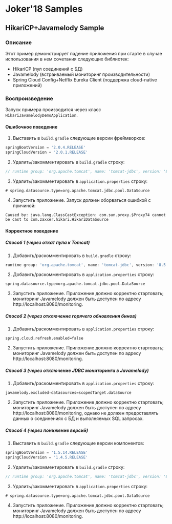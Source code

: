 # Joker'18 Samples
## HikariCP+Javamelody Sample
### Описание

Этот пример демонстрирует падение приложения при старте в случае
использования в нем сочетания следующих библиотек:
- HikariCP (пул соединений с БД)
- Javamelody (встраиваемый мониторинг производительности)
- Spring Cloud Config+Netflix Eureka Client (поддержка cloud-native приложений)

### Воспроизведение
Запуск примера производится через класс `HikariJavamelodyDemoApplication`.

#### Ошибочное поведение
1. Выставить в `build.gradle` следующие версии фреймворков:
```groovy
springBootVersion = '2.0.4.RELEASE'
springCloudVersion = '2.0.1.RELEASE'
```
2. Удалить/закомментировать в `build.gradle` строку:
```groovy
// runtime group: 'org.apache.tomcat', name: 'tomcat-jdbc', version: '8.5.29'
```
3. Удалить/закомментировать в `application.properties` строку:
```properties
# spring.datasource.type=org.apache.tomcat.jdbc.pool.DataSource
```

4. Запустить приложение. Запуск должен оборваться ошибкой с причиной:
```text
Caused by: java.lang.ClassCastException: com.sun.proxy.$Proxy74 cannot be cast to com.zaxxer.hikari.HikariDataSource
```

#### Корректное поведение
##### Способ 1 _(через откат пула к Tomcat)_
1. Добавить/раскомментировать в `build.gradle` строку:
```groovy
runtime group: 'org.apache.tomcat', name: 'tomcat-jdbc', version: '8.5.29'
```
2. Добавить/раскомментировать в `application.properties` строку:
```properties
spring.datasource.type=org.apache.tomcat.jdbc.pool.DataSource
```
3. Запустить приложение. Приложение должно корректно стартовать;
    мониторинг Javamelody должен быть доступен по адресу
    http://localhost:8080/monitoring.

##### Способ 2 _(через отключение горячего обновления бинов)_
1. Добавить/раскомментировать в `application.properties` строку:
```properties
spring.cloud.refresh.enabled=false
```
2. Запустить приложение. Приложение должно корректно стартовать;
    мониторинг Javamelody должен быть доступен по адресу
    http://localhost:8080/monitoring.

##### Способ 3 _(через отключение JDBC мониторинга в Javamelody)_
1. Добавить/раскомментировать в `application.properties` строку:
```properties
javamelody.excluded-datasources=scopedTarget.dataSource
```
2. Запустить приложение. Приложение должно корректно стартовать;
 мониторинг Javamelody должен быть доступен по адресу
 http://localhost:8080/monitoring, однако не должен предоставлять данных
 о соединениях с БД и выполняемых SQL запросах.
 
##### Способ 4 _(через понижение версий)_
1. Выставить в `build.gradle` следующие версии компонентов:
```groovy
springBootVersion = '1.5.14.RELEASE'
springCloudVersion = '1.4.5.RELEASE'
```
2. Удалить/закомментировать в `build.gradle` строку:
```groovy
// runtime group: 'org.apache.tomcat', name: 'tomcat-jdbc', version: '8.5.29'
```
3. Удалить/закомментировать в `application.properties` строку:
```properties
# spring.datasource.type=org.apache.tomcat.jdbc.pool.DataSource
```
4. Запустить приложение. Приложение должно корректно стартовать;
    мониторинг Javamelody должен быть доступен по адресу
    http://localhost:8080/monitoring.
 